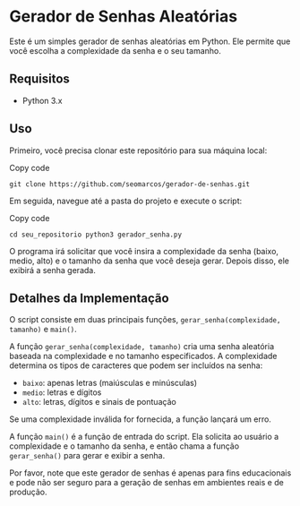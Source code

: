 # Gerador de Senhas Aleatórias

Este é um simples gerador de senhas aleatórias em Python. Ele permite que você escolha a complexidade da senha e o seu tamanho.

## Requisitos

-   Python 3.x

## Uso

Primeiro, você precisa clonar este repositório para sua máquina local:

Copy code

`git clone https://github.com/seomarcos/gerador-de-senhas.git` 

Em seguida, navegue até a pasta do projeto e execute o script:

Copy code

`cd seu_repositorio
python3 gerador_senha.py` 

O programa irá solicitar que você insira a complexidade da senha (baixo, medio, alto) e o tamanho da senha que você deseja gerar. Depois disso, ele exibirá a senha gerada.

## Detalhes da Implementação

O script consiste em duas principais funções, `gerar_senha(complexidade, tamanho)` e `main()`.

A função `gerar_senha(complexidade, tamanho)` cria uma senha aleatória baseada na complexidade e no tamanho especificados. A complexidade determina os tipos de caracteres que podem ser incluídos na senha:

-   `baixo`: apenas letras (maiúsculas e minúsculas)
-   `medio`: letras e dígitos
-   `alto`: letras, dígitos e sinais de pontuação

Se uma complexidade inválida for fornecida, a função lançará um erro.

A função `main()` é a função de entrada do script. Ela solicita ao usuário a complexidade e o tamanho da senha, e então chama a função `gerar_senha()` para gerar e exibir a senha.

Por favor, note que este gerador de senhas é apenas para fins educacionais e pode não ser seguro para a geração de senhas em ambientes reais e de produção.
